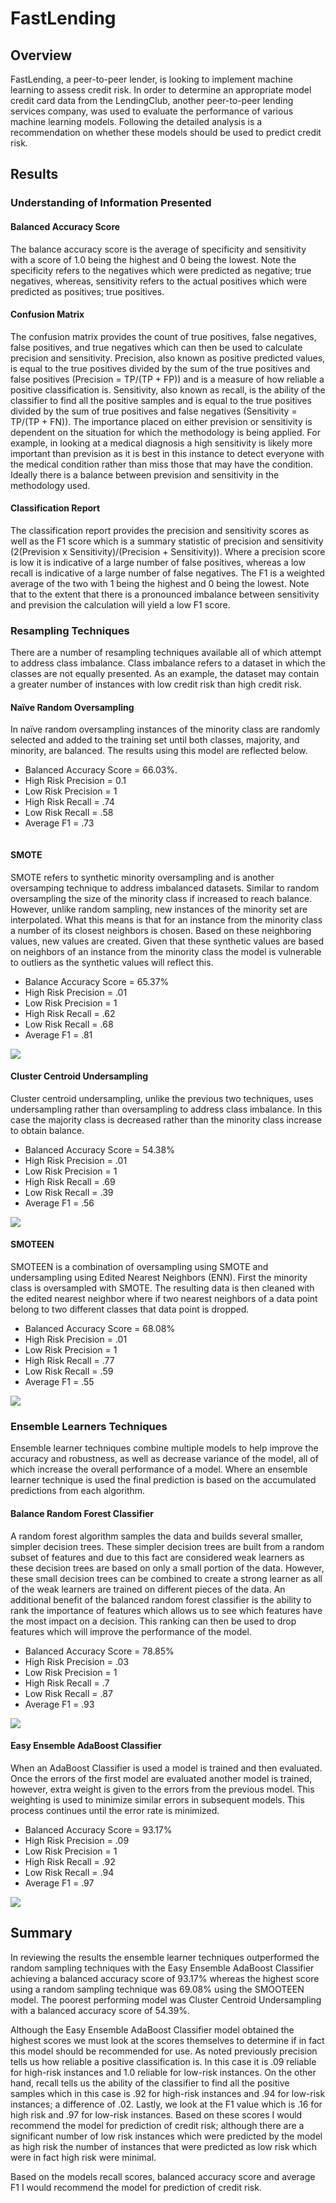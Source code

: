 <h1>FastLending</h1>
<h2>Overview</h2>
<p>FastLending, a peer-to-peer lender, is looking to implement machine learning to assess credit risk.  In order to determine an appropriate model credit card data from the LendingClub, another peer-to-peer lending services company, was used to evaluate the performance of various machine learning models.  Following the detailed analysis is a recommendation on whether these models should be used to predict credit risk.</p>
<h2>Results</h2>
<h3>Understanding of Information Presented</h3>
<h4>Balanced Accuracy Score</h4>
<p>The balance accuracy score is the average of specificity and sensitivity with a score of 1.0 being the highest and 0 being the lowest.  Note the specificity refers to the negatives which were predicted as negative; true negatives, whereas, sensitivity refers to the actual positives which were predicted as positives; true positives.</p>
<h4>Confusion Matrix</h4>
<p>The confusion matrix provides the count of true positives, false negatives, false positives, and true negatives which can then be used to calculate precision and sensitivity.  Precision, also known as positive predicted values, is equal to the true positives divided by the sum of the true positives and false positives (Precision = TP/(TP + FP)) and is a measure of how reliable a positive classification is.  Sensitivity, also known as recall, is the ability of the classifier to find all the positive samples and is equal to the true positives divided by the sum of true positives and false negatives (Sensitivity = TP/(TP + FN)).  The importance placed on either prevision or sensitivity is dependent on the situation for which the methodology is being applied.  For example, in looking at a medical diagnosis a high sensitivity is likely more important than prevision as it is best in this instance to detect everyone with the medical condition rather than miss those that may have the condition.  Ideally there is a balance between prevision and sensitivity in the methodology used.</p>
<h4>Classification Report</h4>
<p>The classification report provides the precision and sensitivity scores as well as the F1 score which is a summary statistic of precision and sensitivity (2(Prevision x Sensitivity)/(Precision + Sensitivity)).  Where a precision score is low it is indicative of a large number of false positives, whereas a low recall is indicative of a large number of false negatives.   The F1 is a weighted average of the two with 1 being the highest and 0 being the lowest.  Note that to the extent that there is a pronounced imbalance between sensitivity and prevision the calculation will yield a low F1 score. </p>
<h3>Resampling Techniques</h3>
<p>There are a number of resampling techniques available all of which attempt to address class imbalance.  Class imbalance refers to a dataset in which the classes are not equally presented.  As an example, the dataset may contain a greater number of instances with low credit risk than high credit risk.</p>
<h4>Naïve Random Oversampling</h4>
<p>In naïve random oversampling instances of the minority class are randomly selected and added to the training set until both classes, majority, and minority, are balanced.  The results using this model are reflected below.</p>
<ul>
<li>Balanced Accuracy Score = 66.03%.</li>
<li>High Risk Precision = 0.1</li>
<li>Low Risk Precision = 1</li>
<li>High Risk Recall = .74</li>
<li>Low Risk Recall = .58</li>
<li>Average F1 = .73</li>
</ul>
<img scr=https://github.com/bedwardssmith/Credit_Risk_Analysis/blob/main/Images/Oversampling_summary.png>
<h4>SMOTE</h4>
<p>SMOTE refers to synthetic minority oversampling and is another oversamping technique to address imbalanced datasets.  Similar to random oversampling the size of the minority class if increased to reach balance.  However, unlike random sampling, new instances of the minority set are interpolated.  What this means is that for an instance from the minority class a number of its closest neighbors is chosen.  Based on these neighboring values, new values are created.  Given that these synthetic values are based on neighbors of an instance from the minority class the model is vulnerable to outliers as the synthetic values will reflect this.</p>
<ul>
<li>Balance Accuracy Score = 65.37%</li>
<li>High Risk Precision = .01</li>
<li>Low Risk Precision = 1</li>
<li>High Risk Recall = .62</li>
<li>Low Risk Recall = .68</li>
<li>Average F1 = .81</li>
</ul>
<img src=”https://github.com/bedwardssmith/Credit_Risk_Analysis/blob/main/Images/SMOTE_Summary.png">
<h4>Cluster Centroid Undersampling</h4>
<p>Cluster centroid undersampling, unlike the previous two techniques, uses undersampling rather than oversampling to address class imbalance.  In this case the majority class is decreased rather than the minority class increase to obtain balance.</p>
<ul>
<li>Balanced Accuracy Score = 54.38%</li>
<li>High Risk Precision = .01</li>
<li>Low Risk Precision = 1</li>
<li>High Risk Recall = .69</li>
<li>Low Risk Recall = .39</li>
<li>Average F1 = .56</li>
</ul>
<img src=” "https://github.com/bedwardssmith/Credit_Risk_Analysis/blob/main/Images/Undersmapling_Summary.png">
<h4>SMOTEEN</h4>
<p>SMOTEEN is a combination of oversampling using SMOTE and undersampling using Edited Nearest Neighbors (ENN).  First the minority class is oversampled with SMOTE.  The resulting data is then cleaned with the edited nearest neighbor where if two nearest neighbors of a data point belong to two different classes that data point is dropped.</p>
<ul>
<li>Balanced Accuracy Score = 68.08%</li>
<li>High Risk Precision = .01</li>
<li>Low Risk Precision = 1</li>
<li>High Risk Recall = .77</li>
<li>Low Risk Recall = .59</li>
<li>Average F1 = .55</li>
</ul>
<img src=” https://github.com/bedwardssmith/Credit_Risk_Analysis/blob/main/Images/Combination_Summary.png">

<h3>Ensemble Learners Techniques</h3>
<p>Ensemble learner techniques combine multiple models to help improve the accuracy and robustness, as well as decrease variance of the model, all of which increase the overall performance of a model.  Where an ensemble learner technique is used the final prediction is based on the accumulated predictions from each algorithm.<p>
<h4>Balance Random Forest Classifier</h4>
<p>A random forest algorithm samples the data and builds several smaller, simpler decision trees. These simpler decision trees are built from a random subset of features and due to this fact are considered weak learners as these decision trees are based on only a small portion of the data.  However, these small decision trees can be combined to create a strong learner as all of the weak learners are trained on different pieces of the data.  An additional benefit of the balanced random forest classifier is the ability to rank the importance of features which allows us to see which features have the most impact on a decision.  This ranking can then be used to drop features which will improve the performance of the model.</p>
<ul>
<li>Balanced Accuracy Score = 78.85%</li>
<li>High Risk Precision = .03</li>
<li>Low Risk Precision = 1</li>
<li>High Risk Recall = .7</li>
<li>Low Risk Recall = .87</li>
<li>Average F1 = .93</li>
</ul>
<img src=” https://github.com/bedwardssmith/Credit_Risk_Analysis/blob/main/Images/Random_Forest_Summary.png">

<h4>Easy Ensemble AdaBoost Classifier</h4>
<p>When an AdaBoost Classifier is used a model is trained and then evaluated.  Once the errors of the first model are evaluated another model is trained, however, extra weight is given to the errors from the previous model.  This weighting is used to minimize similar errors in subsequent models.  This process continues until the error rate is minimized.</p>
<ul>
<li>Balanced Accuracy Score = 93.17%</li>
<li>High Risk Precision = .09</li>
<li>Low Risk Precision = 1</li>
<li>High Risk Recall = .92</li>
<li>Low Risk Recall = .94</li>
<li>Average F1 = .97</li>
</ul>
<img src=” https://github.com/bedwardssmith/Credit_Risk_Analysis/blob/main/Images/AdaBoost_Summary.png">
<h2>Summary</h2>
<p>In reviewing the results the ensemble learner techniques outperformed the random sampling techniques with the Easy Ensemble AdaBoost Classifier achieving a balanced accuracy score of 93.17% whereas the highest score using a random sampling technique was 69.08% using the SMOOTEEN model.    The poorest performing model was Cluster Centroid Undersampling with a balanced accuracy score of 54.39%.</p>
<p>Although the Easy Ensemble AdaBoost Classifier model obtained the highest scores we must look at the scores themselves to determine if in fact this model should be recommended for use.  As noted previously precision tells us how reliable a positive classification is.  In this case it is .09 reliable for high-risk instances and 1.0 reliable for low-risk instances.  On the other hand, recall tells us the ability of the classifier to find all the positive samples which in this case is .92 for high-risk instances and .94 for low-risk instances; a difference of .02.  Lastly, we look at the F1 value which is .16 for high risk and .97 for low-risk instances.   Based on these scores I would recommend the model for prediction of credit risk; although there are a significant number of low risk instances which were predicted by the model as high risk the number of instances that were predicted as low risk which were in fact high risk were minimal.<p>
<p>Based on the models recall scores, balanced accuracy score and average F1 I would recommend the model for prediction of credit risk.</p>



